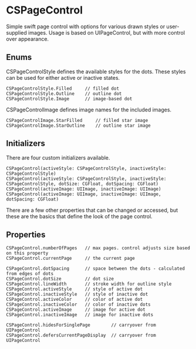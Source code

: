 # CSPageControl
Simple swift page control with options for various drawn styles or user-supplied images. Usage is based on UIPageControl, but with more control over appearance.

## Enums
CSPageControlStyle defines the available styles for the dots. These styles can be used for either active or inactive states.
```
CSPageControlStyle.Filled     // filled dot
CSPageControlStyle.Outline    // outline dot
CSPageControlStyle.Image      // image-based dot
```

CSPageControlImage defines image names for the included images.
```
CSPageControlImage.StarFilled     // filled star image
CSPageControlImage.StarOutline    // outline star image
```

## Initializers
There are four custom initializers available.
```
CSPageControl(activeStyle: CSPageControlStyle, inactiveStyle: CSPageControlStyle)
CSPageControl(activeStyle: CSPageControlStyle, inactiveStyle: CSPageControlStyle, dotSize: CGFloat, dotSpacing: CGFloat)
CSPageControl(activeImage: UIImage, inactiveImage: UIImage)
CSPageControl(activeImage: UIImage, inactiveImage: UIImage, dotSpacing: CGFloat)
```
There are a few other properties that can be changed or accessed, but these are the basics that define the look of the page control.

## Properties
```
CSPageControl.numberOfPages   // max pages. control adjusts size based on this property
CSPageControl.currentPage     // the current page

CSPageControl.dotSpacing      // space between the dots - calculated from edges of dots
CSPageControl.dotSize         // dot size
CSPageControl.lineWidth       // stroke width for outline style
CSPageControl.activeStyle     // style of active dot
CSPageControl.inactiveStyle   // style of inactive dot
CSPageControl.activeColor     // color of active dot
CSPageControl.inactiveColor   // color of inactive dots
CSPageControl.activeImage     // image for active dot
CSPageControl.inactiveImage   // image for inactive dots

CSPageControl.hidesForSinglePage        // carryover from UIPageControl
CSPageControl.defersCurrentPageDisplay  // carryover from UIPageControl
```
